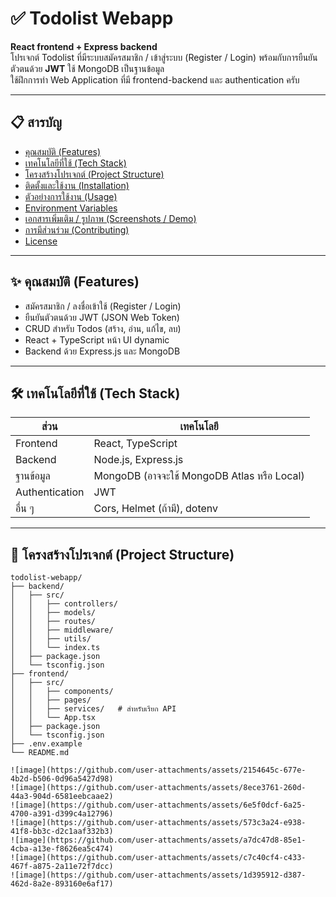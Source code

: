 # ✅ Todolist Webapp

**React frontend + Express backend**  
โปรเจกต์ Todolist ที่มีระบบสมัครสมาชิก / เข้าสู่ระบบ (Register / Login) พร้อมกับการยืนยันตัวตนด้วย **JWT** ใช้ MongoDB เป็นฐานข้อมูล  
ใช้ฝึกการทำ Web Application ที่มี frontend-backend และ authentication ครับ

---

## 📋 สารบัญ

- [คุณสมบัติ (Features)](#features)  
- [เทคโนโลยีที่ใช้ (Tech Stack)](#tech-stack)  
- [โครงสร้างโปรเจกต์ (Project Structure)](#project-structure)  
- [ติดตั้งและใช้งาน (Installation)](#installation)  
- [ตัวอย่างการใช้งาน (Usage)](#usage)  
- [Environment Variables](#environment-variables)  
- [เอกสารเพิ่มเติม / รูปภาพ (Screenshots / Demo)](#screenshots--demo)  
- [การมีส่วนร่วม (Contributing)](#contributing)  
- [License](#license)  

---

## ✨ คุณสมบัติ (Features)

- สมัครสมาชิก / ลงชื่อเข้าใช้ (Register / Login)  
- ยืนยันตัวตนด้วย JWT (JSON Web Token)  
- CRUD สำหรับ Todos (สร้าง, อ่าน, แก้ไข, ลบ)  
- React + TypeScript หน้า UI dynamic  
- Backend ด้วย Express.js และ MongoDB  

---

## 🛠 เทคโนโลยีที่ใช้ (Tech Stack)

| ส่วน | เทคโนโลยี |
|------|-------------|
| Frontend | React, TypeScript |
| Backend | Node.js, Express.js |
| ฐานข้อมูล | MongoDB (อาจจะใช้ MongoDB Atlas หรือ Local) |
| Authentication | JWT |
| อื่น ๆ | Cors, Helmet (ถ้ามี), dotenv |

---

## 📁 โครงสร้างโปรเจกต์ (Project Structure)

```text
todolist-webapp/
├── backend/
│   ├── src/
│   │   ├── controllers/
│   │   ├── models/
│   │   ├── routes/
│   │   ├── middleware/
│   │   ├── utils/
│   │   └── index.ts
│   ├── package.json
│   └── tsconfig.json
├── frontend/
│   ├── src/
│   │   ├── components/
│   │   ├── pages/
│   │   ├── services/   # สำหรับเรียก API
│   │   └── App.tsx
│   ├── package.json
│   └── tsconfig.json
├── .env.example
└── README.md

![image](https://github.com/user-attachments/assets/2154645c-677e-4b2d-b506-0d96a5427d98)
![image](https://github.com/user-attachments/assets/8ece3761-260d-44a3-904d-6581eebcaae2)
![image](https://github.com/user-attachments/assets/6e5f0dcf-6a25-4700-a391-d399c4a12796)
![image](https://github.com/user-attachments/assets/573c3a24-e938-41f8-bb3c-d2c1aaf332b3)
![image](https://github.com/user-attachments/assets/a7dc47d8-85e1-4cba-a13e-f8626ea5c474)
![image](https://github.com/user-attachments/assets/c7c40cf4-c433-467f-a875-2a11e72f7dcc)
![image](https://github.com/user-attachments/assets/1d395912-d387-462d-8a2e-893160e6af17)


